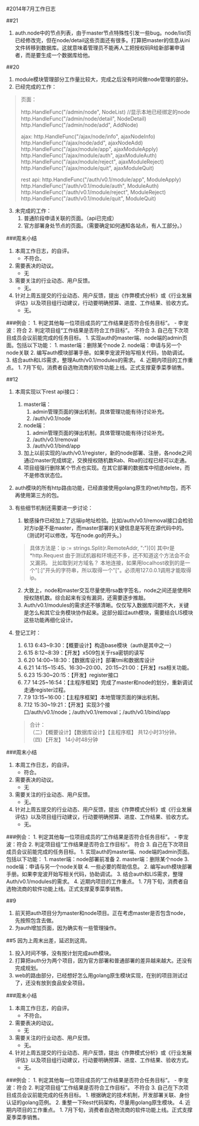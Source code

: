 #2014年7月工作日志

##21
1. auth.node中的节点列表，由于master节点特殊性引发一些bug。node/list页已经修改完，但在node/detail这些页面还有很多。打算把master的信息从ini文件转移到数据库。这就意味着管理员不能再人工把授权码R给新部署申请者，而是要生成一个数据库给他。

##20
1. module模块管理部分工作量比较大，完成之后没有时间做node管理的部分。
2. 已经完成的工作：
>   页面：
>   
>	http.HandleFunc("/admin/node", NodeList) //显示本地已经绑定的node  
>	http.HandleFunc("/admin/node/detail", NodeDetail)  
>	http.HandleFunc("/admin/node/add", AddNode)  
>
>   ajax:
>	http.HandleFunc("/ajax/node/info", ajaxNodeInfo)  
>	http.HandleFunc("/ajax/node/add", ajaxNodeAdd)  
>	http.HandleFunc("/ajax/module/app", ajaxModuleApply)  
>	http.HandleFunc("/ajax/module/auth", ajaxModuleAuth)  
>	http.HandleFunc("/ajax/module/reject", ajaxModuleReject)  
>	http.HandleFunc("/ajax/module/quit", ajaxModuleQuit)  
>
>    rest api:
>    http.HandleFunc("/auth/v0.1/module/app", ModuleApply)  
>	http.HandleFunc("/auth/v0.1/module/auth", ModuleAuth)  
>	http.HandleFunc("/auth/v0.1/module/reject", ModuleReject)  
>	http.HandleFunc("/auth/v0.1/module/quit", ModuleQuit)  
	
3. 未完成的工作：
	1. 普通阶段申请关联的页面。（api已完成）
	2. 官方部署身处节点的页面。（需要确定如何通知各站点，有人工部分。）

###周末小结
1. 本周工作日志，的自评。
	- 不符合。
2. 需要表决的动议。
	- 无
3. 需要关注的行业动态、用户反馈。
	- 无。 
4. 针对上周五提交的行业动态、用户反馈，提出《作弊模式分析》或《行业发展评估》以及项目组行动建议，行动要明确预算、进度、工作结果、验收方式。
	- 无。

###例会：
	1. 判定其他每一位项目成员的“工作结果是否符合任务目标”。
		- 李宠波：符合
	2. 判定项目组“工作结果是否符合工作目标”。
		 不符合
	3. 自己在下次项目成员会议前能完成的任务目标。
		1. 实现auth的master端、node端的admin页面。包括以下功能：
			1. master端：删除某个node
			2. node端：申请与另一个node关联
		2. 编写auth模块部署手册。如果李宠波开始写相关代码，协助调试。
		3. 结合auth和LIS需求，整理Auth/v0.1/modules的需求。
	4. 近期内项目的工作重点。
		1. 7月下旬，消费者自选物流商的软件功能上线。正式支撑夏季菜季销售。


##12
1. 本周实现以下rest api接口：
	1. master端：
		1. admin管理页面的弹出机制，具体管理功能有待讨论补充。
		2. /auth/v0.1/node
	2. node端：
		1. admin管理页面的弹出机制，具体管理功能有待讨论补充。
		2. /auth/v0.1/removal
		3. /auth/v0.1/bind/app
	3. 加上以前实现的/auth/v0.1/register，新的node部署、注册，各node之间通过master完成绑定，交换授权随机数Rab、Rba的过程已经可以走通。
	4. 项目组强行删除某个节点也实现。在其它部署的数据库中彻底delete，而不是修改状态位。
2. auth模块的所有http路由功能，已经直接使用golang原生的net/http包，而不再使用第三方的包。

3. 有些细节机制还需要进一步讨论：
	1. 敏感操作已经加上了远端ip地址检验。比如/auth/v0.1/removal接口会检验对方ip是不是master，而master部署的关键信息是写死在源代码中的。（测试时可以修改，写在node.go的开头。）

	>具体方法是：ip := strings.Split(r.RemoteAddr, ":")[0]
	>其中r是*http.Request
	>由于测试机器和环境还不多，还不知道这个方法会不会又漏洞。
	>比如取到对方域名？
	>本地连接，如果用localhost收到的是一个"[:]"开头的字符串，所以取得一个"["。必须用127.0.0.1调用才能取得ip。

	2. 大致上，node和master交互尽量使用rsa数字签名，node之间还是使用R授权随机数。综合起来有没有漏洞，还需要逐步推敲。
	3. Auth/v0.1/modules的需求还不够清晰。仅仅写入数据库问题不大，关键是怎么和其它业务模块协作起来。这部分超过auth模块，需要结合LIS模块这些功能再细化设计。
4. 登记工时：
	1. 6.13 6:43~9:30：【概要设计】构造base模块（auth是其中之一）
	2. 6.15 8:12~8:39：【开发】x509包关于rsa密钥的读写
	3. 6.20 14:00~18:30：【数据库设计】部署tmi和数据库设计
	4. 6.21 14:15~15:45、16:30~20:00、20:15~21:00：【开发】rsa相关功能。
	5. 6.23 15:30~20:15：【开发】register接口
	6. 7.7 14:25~16:54：【主程序框架】完成了master和node的划分，重新调试走通register过程。
	7. 7.9 13:15~16:00：【主程序框架】本地管理页面的弹出机制。
	8. 7.12 15:30~19:21：【开发】实现3个接口/auth/v0.1/node；/auth/v0.1/removal；/auth/v0.1/bind/app

	> 合计：  
	> （二）【概要设计】【数据库设计】【主程序框】  共12小时31分钟。
	> （四）【开发】  14小时48分钟

###周末小结
1. 本周工作日志，的自评。
	- 符合。
2. 需要表决的动议。
	- 无
3. 需要关注的行业动态、用户反馈。
	- 无。 
4. 针对上周五提交的行业动态、用户反馈，提出《作弊模式分析》或《行业发展评估》以及项目组行动建议，行动要明确预算、进度、工作结果、验收方式。
	- 无。

###例会：
	1. 判定其他每一位项目成员的“工作结果是否符合任务目标”。
		- 李宠波：符合
	2. 判定项目组“工作结果是否符合工作目标”。
		 符合
	3. 自己在下次项目成员会议前能完成的任务目标。
		1. 实现auth的master端、node端的admin页面。包括以下功能：
			1. master端：node部署前准备
			2. master端：删除某个node
			3. node端：申请与另一个node关联
			4. 一些必要的帮助信息。
		2. 编写auth模块部署手册。如果李宠波开始写相关代码，协助调试。
		3. 结合auth和LIS需求，整理Auth/v0.1/modules的需求。
	4. 近期内项目的工作重点。
		1. 7月下旬，消费者自选物流商的软件功能上线。正式支撑夏季菜季销售。

##9
1. 前天把auth项目分为master和node项目。正在考虑master是否包含node，先按照包含去做。
2. 为auth增加页面，因为确实有一些管理操作。

##5
因为上周末出差，延迟到这周。
1. 投入时间不够，没有按计划完成auth模块。
2. 打算把auth分为两个项目，因为官方部署和普通部署的差异越来越大。还没有完成规划。
3. web的路由部分，已经想好怎么用golang原生模块实现，在别的项目测试过了，还没有放到食品安全项目。

###周末小结
1. 本周工作日志，的自评。
	- 不符合。
2. 需要表决的动议。
	- 无
3. 需要关注的行业动态、用户反馈。
	- 无。 
4. 针对上周五提交的行业动态、用户反馈，提出《作弊模式分析》或《行业发展评估》以及项目组行动建议，行动要明确预算、进度、工作结果、验收方式。
	- 无。

###例会：
	1. 判定其他每一位项目成员的“工作结果是否符合任务目标”。
		- 李宠波：符合
	2. 判定项目组“工作结果是否符合工作目标”。
		 不符合
	3. 自己在下次项目成员会议前能完成的任务目标。
		1. 根据确定的技术机制，开发部署关联、身份认证的golang范例。
		2. 重整一下Rest代码架构，尽量用golang原生模块。
	4. 近期内项目的工作重点。
		1. 7月下旬，消费者自选物流商的软件功能上线。正式支撑夏季菜季销售。



